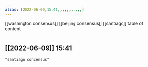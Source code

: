 ```yaml
---
alias: [2022-06-09,15:41,,,,,,,,,,,]
---
```

[[washington consensus]] [[beijing consensus]] [[santiago]]
table of content
```toc
```

[[2022-06-09]] 15:41
- 
```query
"santiago concensus"
```